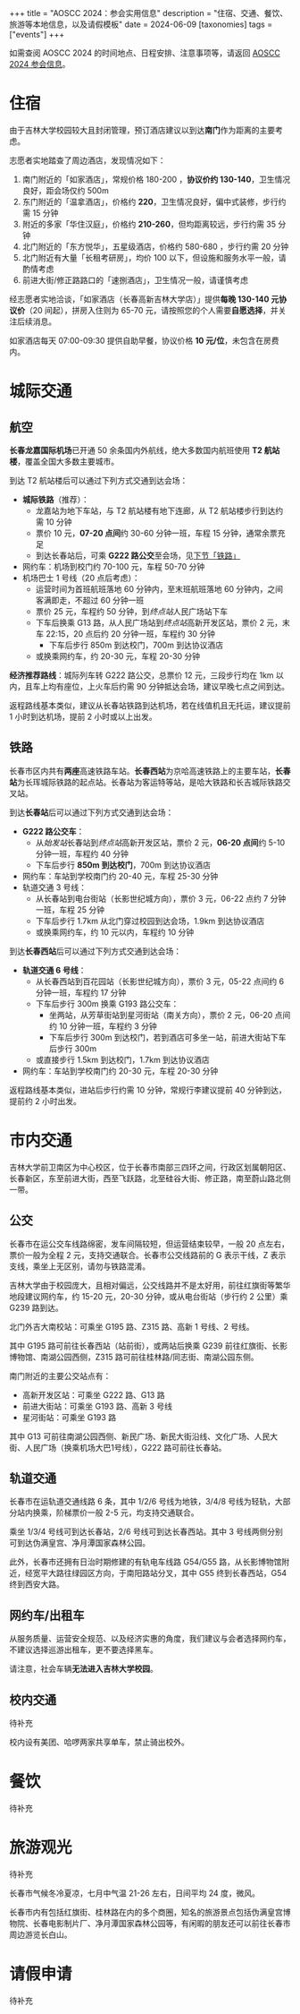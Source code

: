 +++
title = "AOSCC 2024：参会实用信息"
description = "住宿、交通、餐饮、旅游等本地信息，以及请假模板"
date = 2024-06-09
[taxonomies]
tags = ["events"]
+++

如需查阅 AOSCC 2024 的时间地点、日程安排、注意事项等，请返回 [AOSCC 2024 参会信息](../2024/)。

# 住宿

由于吉林大学校园较大且封闭管理，预订酒店建议以到达**南门**作为距离的主要考虑。

志愿者实地踏查了周边酒店，发现情况如下：

1. 南门附近的「如家酒店」，常规价格 180-200 ，**协议价约 130-140**，卫生情况良好，距会场仅约 500m
2. 东门附近的「温拿酒店」，价格约 **220**，卫生情况良好，偏中式装修，步行约需 15 分钟
3. 附近的多家「华住汉庭」，价格约 **210-260**，但均距离较远，步行约需 35 分钟
4. 北门附近的「东方悦华」，五星级酒店，价格约 580-680 ，步行约需 20 分钟
5. 北门附近有大量「长租考研房」，均价 100 以下，但设施和服务水平一般，请酌情考虑
6. 前进大街/修正路路口的「速捌酒店」，卫生情况一般，请谨慎考虑

经志愿者实地洽谈，「如家酒店（长春高新吉林大学店）」提供**每晚 130-140 元协议价**（20 间起），拼房入住则为 65-70 元，请按照您的个人需要**自愿选择**，并关注后续消息。

如家酒店每天 07:00-09:30 提供自助早餐，协议价格 **10 元/位**，未包含在房费内。

# 城际交通

## 航空

**长春龙嘉国际机场**已开通 50 余条国内外航线，绝大多数国内航班使用 **T2 航站楼**，覆盖全国大多数主要城市。

到达 T2 航站楼后可以通过下列方式交通到达会场：

- **城际铁路**（推荐）：
    - 龙嘉站为地下车站，与 T2 航站楼有地下连廊，从 T2 航站楼步行到达约需 10 分钟
    - 票价 10 元，**07-20 点间**约 30-60 分钟一班，车程 15 分钟，通常余票充足
    - 到达长春站后，可乘 **G222 路公交**至会场，见[下节「铁路」](#tie-lu)
- 网约车：机场到校门约 70-100 元，车程 50-70 分钟
- 机场巴士 1 号线（20 点后考虑）：
    - 运营时间为首班航班落地 60 分钟内，至末班航班落地 60 分钟内，之间客满即走，不超过 60 分钟一班
    - 票价 25 元，车程约 50 分钟，到*终点站*人民广场站下车
    - 下车后换乘 G13 路，从人民广场站到*终点站*高新开发区站，票价 2 元，末车 22:15，20 点后约 20 分钟一班，车程约 30 分钟
        - 下车后步行 850m 到达校门，700m 到达协议酒店
    - 或换乘网约车，约 20-30 元，车程 20-30 分钟

**经济推荐路线**：城际列车转 G222 路公交，总票价 12 元，三段步行均在 1km 以内，且车上均有座位，上火车后约需 90 分钟抵达会场，建议早晚七点之间到达。

返程路线基本类似，建议从长春站铁路到达机场，若在线值机且无托运，建议提前 1 小时到达机场，提前 2 小时或以上出发。

## 铁路

长春市区内共有**两座**高速铁路车站。**长春西站**为京哈高速铁路上的主要车站，**长春站**为长珲城际铁路的起点站。长春站为客运特等站，是哈大铁路和长吉城际铁路交叉站。

到达**长春站**后可以通过下列方式交通到达会场：

- **G222 路公交车**：
    - 从*始发站*长春站到*终点站*高新开发区站，票价 2 元，**06-20 点间**约 5-10 分钟一班，车程约 40 分钟
    - 下车后步行 **850m 到达校门**，700m 到达协议酒店
- 网约车：车站到学校南门约 20-40 元，车程 25-30 分钟
- 轨道交通 3 号线：
    - 从长春站到电台街站（长影世纪城方向），票价 3 元，06-22 点约 7 分钟一班，车程 25 分钟
    - 下车后步行 1.7km 从北门穿过校园到达会场，1.9km 到达协议酒店
    - 或换乘网约车，约 10 元以内，车程约 10 分钟

到达**长春西站**后可以通过下列方式交通到达会场：

- **轨道交通 6 号线**：
    - 从长春西站到百花园站（长影世纪城方向），票价 3 元，05-22 点间约 6 分钟一班，车程约 17 分钟
    - 下车后步行 300m 换乘 G193 路公交车：
        - 坐两站，从芳草街站到星河街站（南关方向），票价 2 元，06-20 点间约 10 分钟一班，车程约 3 分钟
        - 下车后步行 300m 到达校门，若到酒店可多坐一站，前进大街站下车后步行 300m
    - 或直接步行 1.5km 到达校门，1.7km 到达协议酒店
- 网约车：车站到学校南门约 20-30 元，车程 20-30 分钟

返程路线基本类似，进站后步行约需 10 分钟，常规行李建议提前 40 分钟到达，提前约 2 小时出发。

# 市内交通

吉林大学前卫南区为中心校区，位于长春市南部三四环之间，行政区划属朝阳区、长春新区，东至前进大街，西至飞跃路，北至硅谷大街、修正路，南至蔚山路北侧一带。

## 公交

长春市在运公交车线路绵密，发车间隔较短，但运营结束较早，一般 20 点左右，票价一般为全程 2 元，支持交通联合。长春市公交线路前的 G 表示干线，Z 表示支线，乘坐上无区别，请勿与铁路混淆。

吉林大学由于校园庞大，且相对偏远，公交线路并不是太好用，前往红旗街等繁华地段建议网约车，约 15-20 元，20-30 分钟，或从电台街站（步行约 2 公里）乘 G239 路到达。

北门外吉大南校站：可乘坐 G195 路、Z315 路、高新 1 号线、2 号线。

其中 G195 路可前往长春西站（站前街），或两站后换乘 G239 前往红旗街、长影博物馆、南湖公园西侧，Z315 路可前往桂林路/同志街、南湖公园东侧。

南门附近的主要公交站点有：

- 高新开发区站：可乘坐 G222 路、G13 路
- 前进大街站：可乘坐 G193 路、高新 3 号线
- 星河街站：可乘坐 G193 路

其中 G13 可前往南湖公园西侧、新民广场、新民大街沿线、文化广场、人民大街、人民广场（换乘机场大巴1号线），G222 路可前往长春站。

## 轨道交通

长春市在运轨道交通线路 6 条，其中 1/2/6 号线为地铁，3/4/8 号线为轻轨，大部分站内换乘，阶梯票价一般 2-5 元，均支持交通联合。

乘坐 1/3/4 号线可到达长春站，2/6 号线可到达长春西站。其中 3 号线两侧分别可到达伪满皇宫、净月潭国家森林公园。

此外，长春市还拥有日治时期修建的有轨电车线路 G54/G55 路，从长影博物馆附近，经宽平大路往绿园区方向，于南阳路站分叉，其中 G55 终到长春西站，G54 终到西安大路。

## 网约车/出租车

从服务质量、运营安全规范、以及经济实惠的角度，我们建议与会者选择网约车，不建议选择巡游出租车，更不要选择黑车。

请注意，社会车辆**无法进入吉林大学校园**。

## 校内交通

待补充

校内设有美团、哈啰两家共享单车，禁止骑出校外。

# 餐饮

待补充

# 旅游观光

待补充

长春市气候冬冷夏凉，七月中气温 21-26 左右，日间平均 24 度，微风。

长春市内有包括红旗街、桂林路在内的多个商圈，知名的旅游景点包括伪满皇宫博物院、长春电影制片厂、净月潭国家森林公园等，有闲暇的朋友还可以前往长春市周边游览长白山。

# 请假申请

待补充